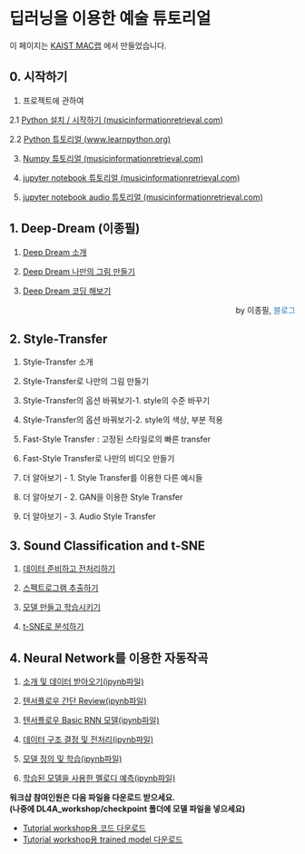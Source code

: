딥러닝을 이용한 예술 튜토리얼
=============================

이 페이지는 [KAIST MAC랩](http://mac.kaist.ac.kr) 에서 만들었습니다.

## 0. 시작하기

1. 프로젝트에 관하여

2.1 [Python 설치 / 시작하기 (musicinformationretrieval.com)](http://musicinformationretrieval.com/python_basics.html)

2.2 [Python 튜토리얼 (www.learnpython.org)](https://www.learnpython.org/en/Welcome)

3. [Numpy 튜토리얼 (musicinformationretrieval.com)](http://musicinformationretrieval.com/numpy_basics.html)

4. [jupyter notebook 튜토리얼 (musicinformationretrieval.com)](http://musicinformationretrieval.com/get_good_at_ipython.html)

5. [jupyter notebook audio 튜토리얼 (musicinformationretrieval.com)](http://musicinformationretrieval.com/ipython_audio.html)

<h2>1. Deep-Dream<span font-size="0.7m"> (이종필)</span></h2>

1. <a href="deep_dream/deep-dream.html#d1">Deep Dream 소개</a>

2. <a href="deep_dream/deep-dream.html#d2">Deep Dream 나만의 그림 만들기</a>

3. <a href="deep_dream/deep-dream.html#d3">Deep Dream 코딩 해보기</a>

<p align="right"> 
by 이종필, <a href="https://jongpillee.github.io/" style="color:#337ab7;text-decoration:none;transition: color ease 0.7s;" target="_blank">블로그</a><br/>
</p>

## 2. Style-Transfer

1. Style-Transfer 소개

2. Style-Transfer로 나만의 그림 만들기

3. Style-Transfer의 옵션 바꿔보기-1. style의 수준 바꾸기

4. Style-Transfer의 옵션 바꿔보기-2. style의 색상, 부분 적용

5. Fast-Style Transfer : 고정된 스타일로의 빠른 transfer

6. Fast-Style Transfer로 나만의 비디오 만들기

7. 더 알아보기 - 1. Style Transfer를 이용한 다른 예시들

8. 더 알아보기 - 2. GAN을 이용한 Style Transfer

9. 더 알아보기 - 3. Audio Style Transfer

## 3. Sound Classification and t-SNE

1. [데이터 준비하고 전처리하기](classify_tsne/classify_tsne_1_prepare_data.md)

2. [스펙트로그램 추출하기](classify_tsne/classify_tsne_2_extract_spectrum.md)

3. [모델 만들고 학습시키기](classify_tsne/classify_tsne_3_train.md)

4. [t-SNE로 분석하기](classify_tsne/classify_tsne_4_tsne.md)

## 4. Neural Network를 이용한 자동작곡

1. [소개 및 데이터 받아오기](melody_rnn/MelodyRNN_01_introduction.md)[(ipynb파일)](melody_rnn/MelodyRNN_01_introduction.ipynb)

2. [텐서플로우 간단 Review](melody_rnn/MelodyRNN_02_Tensorflow_Quick_Review.md)[(ipynb파일)](melody_rnn/MelodyRNN_02_Tensorflow_Quick_Review.ipynb)

3. [텐서플로우 Basic RNN 모델](melody_rnn/MelodyRNN_03_Tensorflow_Basic_RNN_model.md)[(ipynb파일)](melody_rnn/MelodyRNN_03_Tensorflow_Basic_RNN_model.ipynb)

4. [데이터 구조 결정 및 전처리](melody_rnn/MelodyRNN_04_Data_Preprocessing.md)[(ipynb파일)](melody_rnn/MelodyRNN_04_Data_Preprocessing.ipynb)

5. [모델 정의 및 학습](melody_rnn/MelodyRNN_05_Model_Define_Train.md)[(ipynb파일)](melody_rnn/MelodyRNN_05_Model_Define_Train.ipynb)

6. [학습된 모델을 사용한 멜로디 예측](melody_rnn/MelodyRNN_06_Model_Prediction.md)[(ipynb파일)](melody_rnn/MelodyRNN_06_Model_Prediction.ipynb)

**워크샵 참여인원은 다음 파일을 다운로드 받으세요.**  
**(나중에 DL4A_workshop/checkpoint 폴더에 모델 파일을 넣으세요)**

- [Tutorial workshop용 코드 다운로드](melody_rnn/DL4A_workshop.zip)
- [Tutorial workshop용 trained model 다운로드](melody_rnn/model.zip)




